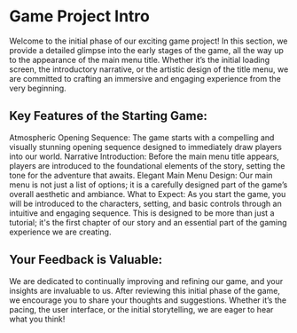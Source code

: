 # Game Project Intro
Welcome to the initial phase of our exciting game project! In this section, we provide a detailed glimpse into the early stages of the game, all the way up to the appearance of the main menu title. Whether it’s the initial loading screen, the introductory narrative, or the artistic design of the title menu, we are committed to crafting an immersive and engaging experience from the very beginning.

## Key Features of the Starting Game:
Atmospheric Opening Sequence: The game starts with a compelling and visually stunning opening sequence designed to immediately draw players into our world.
Narrative Introduction: Before the main menu title appears, players are introduced to the foundational elements of the story, setting the tone for the adventure that awaits.
Elegant Main Menu Design: Our main menu is not just a list of options; it is a carefully designed part of the game’s overall aesthetic and ambiance.
What to Expect:
As you start the game, you will be introduced to the characters, setting, and basic controls through an intuitive and engaging sequence. This is designed to be more than just a tutorial; it's the first chapter of our story and an essential part of the gaming experience we are creating.

## Your Feedback is Valuable:
We are dedicated to continually improving and refining our game, and your insights are invaluable to us. After reviewing this initial phase of the game, we encourage you to share your thoughts and suggestions. Whether it’s the pacing, the user interface, or the initial storytelling, we are eager to hear what you think!
